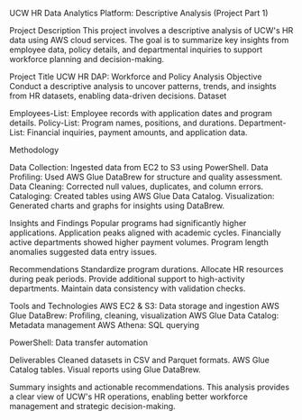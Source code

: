 UCW HR Data Analytics Platform: Descriptive Analysis (Project Part 1)

Project Description
This project involves a descriptive analysis of UCW's HR data using AWS cloud services. The goal is to summarize key insights from employee data, policy details, and departmental inquiries to support workforce planning and decision-making.

Project Title
UCW HR DAP: Workforce and Policy Analysis
Objective
Conduct a descriptive analysis to uncover patterns, trends, and insights from HR datasets, enabling data-driven decisions.
Dataset

Employees-List: Employee records with application dates and program details.
Policy-List: Program names, positions, and durations.
Department-List: Financial inquiries, payment amounts, and application data.

Methodology

Data Collection: Ingested data from EC2 to S3 using PowerShell.
Data Profiling: Used AWS Glue DataBrew for structure and quality assessment.
Data Cleaning: Corrected null values, duplicates, and column errors.
Cataloging: Created tables using AWS Glue Data Catalog.
Visualization: Generated charts and graphs for insights using DataBrew.

Insights and Findings
Popular programs had significantly higher applications.
Application peaks aligned with academic cycles.
Financially active departments showed higher payment volumes.
Program length anomalies suggested data entry issues.

Recommendations
Standardize program durations.
Allocate HR resources during peak periods.
Provide additional support to high-activity departments.
Maintain data consistency with validation checks.

Tools and Technologies
AWS EC2 & S3: Data storage and ingestion
AWS Glue DataBrew: Profiling, cleaning, visualization
AWS Glue Data Catalog: Metadata management
AWS Athena: SQL querying

PowerShell: Data transfer automation

Deliverables
Cleaned datasets in CSV and Parquet formats.
AWS Glue Catalog tables.
Visual reports using Glue DataBrew.

Summary insights and actionable recommendations.
This analysis provides a clear view of UCW's HR operations, enabling better workforce management and strategic decision-making.

